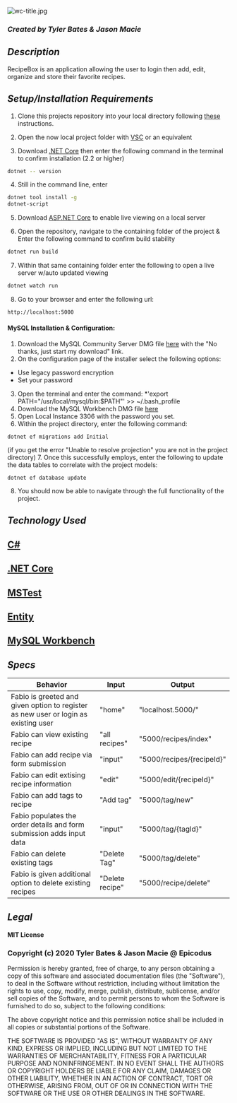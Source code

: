 ![wc-title.jpg](https://i.ibb.co/K5zq0hR/recipe-box-Logo.png)

### _Created by Tyler Bates & Jason Macie_

## _Description_

RecipeBox is an application allowing the user to login then add, edit, organize and store their favorite recipes.


## _Setup/Installation Requirements_ 

1. Clone this projects repository into your local directory following [these](https://www.linode.com/docs/development/version-control/how-to-install-git-and-clone-a-github-repository/) instructions.

2. Open the now local project folder with [VSC](https://code.visualstudio.com/Download) or an equivalent

3. Download [.NET Core](https://docs.microsoft.com/en-us/dotnet/core/install/runtime?pivots=os-windows) then enter the following command in the terminal to confirm installation (2.2 or higher)
```sh
dotnet -- version
``` 
4. Still in the command line, enter
```sh
dotnet tool install -g 
dotnet-script
```
5. Download [ASP.NET Core](https://dotnet.microsoft.com/download) to enable live viewing on a local server

6. Open the repository, navigate to the containing folder of the project & Enter the following command to confirm build stability 

```sh
dotnet run build 
```

7. Within that same containing folder enter the following to open a live server w/auto updated viewing
```sh
dotnet watch run
``` 
8. Go to your browser and enter the following url:

```sh
http://localhost:5000
```
#### MySQL Installation & Configuration:
1. Download the MySQL Community Server DMG file [here](https://dev.mysql.com/downloads/file/?id=484914) with the "No thanks, just start my download" link.
2. On the configuration page of the installer select the following options:
* Use legacy password encryption
* Set your password
3. Open the terminal and enter the command:
*'export PATH="/usr/local/mysql/bin:$PATH"' >> ~/.bash_profile
4. Download the MySQL Workbench DMG file [here](https://dev.mysql.com/downloads/file/?id=484391)
5. Open Local Instance 3306 with the password you set.
6. Within the project directory, enter the following command:
```
dotnet ef migrations add Initial
```
(if you get the error "Unable to resolve projection" you are not in the project directory)
7. Once this successfully employs, enter the following to update the data tables to correlate with the project models:
```
dotnet ef database update
```
8. You should now be able to navigate through the full functionality of the project.

## _Technology Used_

## <a href="https://en.wikipedia.org/wiki/C_Sharp_%28programming_language%29">C#</a>
## <a href="https://en.wikipedia.org/wiki/.NET_Core">.NET Core</a>
## <a href="https://en.wikipedia.org/wiki/Visual_Studio_Unit_Testing_Framework">MSTest</a>
## <a href="https://docs.microsoft.com/en-us/dotnet/framework/data/adonet/ef/language-reference/entity-sql-language">Entity</a>
## <a href="https://www.mysql.com/products/workbench/">MySQL Workbench</a>

## _Specs_

|Behavior|Input|Output|
|-----|-----|-----|
|Fabio is greeted and given option to register as new user or login as existing user|"home"|"localhost.5000/"|
|Fabio can view existing recipe|"all recipes"|"5000/recipes/index"|
|Fabio can add recipe via form submission |"input"|"5000/recipes/{recipeId}"|
|Fabio can edit extising recipe information|"edit"|"5000/edit/{recipeId}"|
|Fabio can add tags to recipe|"Add tag"|"5000/tag/new"|
|Fabio populates the order details and form submission adds input data|"input"|"5000/tag/{tagId}"|
|Fabio can delete existing tags|"Delete Tag"|"5000/tag/delete"|
|Fabio is given additional option to delete existing recipes|"Delete recipe"|"5000/recipe/delete"|

## _Legal_

#### MIT License

### Copyright (c) 2020 Tyler Bates & Jason Macie @ Epicodus

Permission is hereby granted, free of charge, to any person obtaining a copy
of this software and associated documentation files (the "Software"), to deal
in the Software without restriction, including without limitation the rights
to use, copy, modify, merge, publish, distribute, sublicense, and/or sell
copies of the Software, and to permit persons to whom the Software is
furnished to do so, subject to the following conditions:

The above copyright notice and this permission notice shall be included in all
copies or substantial portions of the Software.

THE SOFTWARE IS PROVIDED "AS IS", WITHOUT WARRANTY OF ANY KIND, EXPRESS OR
IMPLIED, INCLUDING BUT NOT LIMITED TO THE WARRANTIES OF MERCHANTABILITY,
FITNESS FOR A PARTICULAR PURPOSE AND NONINFRINGEMENT. IN NO EVENT SHALL THE
AUTHORS OR COPYRIGHT HOLDERS BE LIABLE FOR ANY CLAIM, DAMAGES OR OTHER
LIABILITY, WHETHER IN AN ACTION OF CONTRACT, TORT OR OTHERWISE, ARISING FROM,
OUT OF OR IN CONNECTION WITH THE SOFTWARE OR THE USE OR OTHER DEALINGS IN THE
SOFTWARE.